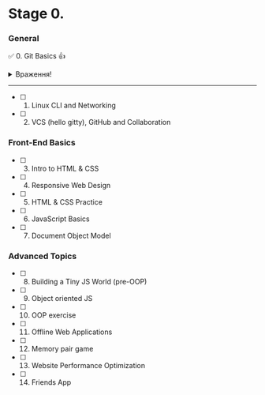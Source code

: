 # Stage 0.

### General
:white_check_mark: 0. Git Basics :+1: 
<details>
<summary>Враження!</summary>

**З цього курсу дізнався багато нового і корисного, не думав що це настільки функціональна програма, коли просто продивився відео і повторив, здалося що це просто, але це було помилкове враження, повторити ще раз без підсказок важко :) Головне практика!**

![image](https://user-images.githubusercontent.com/79164191/184672178-0d05d924-2fa3-4093-b694-595238caa463.png)

![image](https://user-images.githubusercontent.com/79164191/184672385-4fb00ab9-4109-4f8d-a3a0-9081127734fe.png)

![image](https://user-images.githubusercontent.com/79164191/184672515-1d1d3d34-f43f-4997-9075-9f7659b68001.png)



</details>

___

- [ ] 1. Linux CLI and Networking
- [ ] 2. VCS (hello gitty), GitHub and Collaboration

### Front-End Basics
- [ ] 3. Intro to HTML & CSS
- [ ] 4. Responsive Web Design
- [ ] 5. HTML & CSS Practice
- [ ] 6. JavaScript Basics
- [ ] 7. Document Object Model
 
### Advanced Topics
- [ ] 8. Building a Tiny JS World (pre-OOP)
- [ ] 9. Object oriented JS
- [ ] 10. OOP exercise
- [ ] 11. Offline Web Applications
- [ ] 12. Memory pair game
- [ ] 13. Website Performance Optimization
- [ ] 14. Friends App


